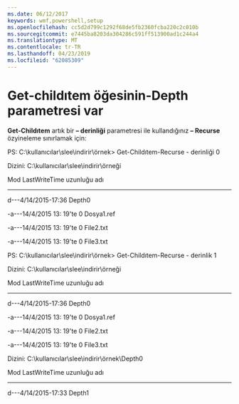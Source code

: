 ```yaml
---
ms.date: 06/12/2017
keywords: wmf,powershell,setup
ms.openlocfilehash: cc5d2d799c1292f68de5fb2360fcba220c2c010b
ms.sourcegitcommit: e7445ba8203da304286c591ff513900ad1c244a4
ms.translationtype: MT
ms.contentlocale: tr-TR
ms.lasthandoff: 04/23/2019
ms.locfileid: "62085309"
---
```

# <a name="get-childitem-has--depth-parameter"></a>Get-childıtem öğesinin-Depth parametresi var
**Get-Childıtem** artık bir **– derinliği** parametresi ile kullandığınız **– Recurse** özyineleme sınırlamak için:

PS: C:\\kullanıcılar\\slee\\indirir\\örnek&gt; Get-Childıtem-Recurse - derinliği 0

Dizini: C:\\kullanıcılar\\slee\\indirir\\örneği

Mod LastWriteTime uzunluğu adı

---- ------------- ------ ----

d---4/14/2015-17:36 Depth0

-a---14/4/2015 13: 19'te 0 Dosya1.ref

-a---14/4/2015 13: 19'te 0 File2.txt

-a---14/4/2015 13: 19'te 0 File3.txt

PS: C:\\kullanıcılar\\slee\\indirir\\örnek&gt; Get-Childıtem-Recurse - derinlik 1

Dizini: C:\\kullanıcılar\\slee\\indirir\\örneği

Mod LastWriteTime uzunluğu adı

---- ------------- ------ ----

d---4/14/2015-17:36 Depth0

-a---14/4/2015 13: 19'te 0 Dosya1.ref

-a---14/4/2015 13: 19'te 0 File2.txt

-a---14/4/2015 13: 19'te 0 File3.txt

Dizini: C:\\kullanıcılar\\slee\\indirir\\örnek\\Depth0

Mod LastWriteTime uzunluğu adı

---- ------------- ------ ----

d---4/14/2015-17:33 Depth1
